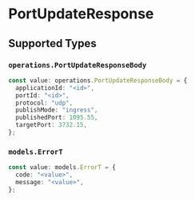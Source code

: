 # PortUpdateResponse


## Supported Types

### `operations.PortUpdateResponseBody`

```typescript
const value: operations.PortUpdateResponseBody = {
  applicationId: "<id>",
  portId: "<id>",
  protocol: "udp",
  publishMode: "ingress",
  publishedPort: 1095.55,
  targetPort: 3732.15,
};
```

### `models.ErrorT`

```typescript
const value: models.ErrorT = {
  code: "<value>",
  message: "<value>",
};
```

